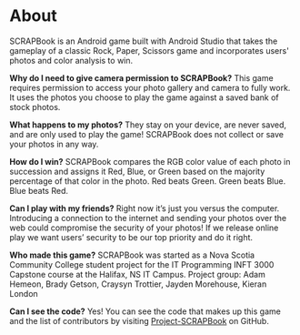 # About

SCRAPBook is an Android game built with Android Studio that takes the gameplay of a classic Rock, Paper, Scissors game and incorporates users' photos and color analysis to win.

**Why do I need to give camera permission to SCRAPBook?**
This game requires permission to access your photo gallery and camera to fully work. It uses the photos you choose to play the game against a saved bank of stock photos.

**What happens to my photos?**
They stay on your device, are never saved, and are only used to play the game! SCRAPBook does not collect or save your photos in any way. 

**How do I win?**
SCRAPBook compares the RGB color value of each photo in succession and assigns it Red, Blue, or Green based on the majority percentage of that color in the photo. 
Red beats Green. Green beats Blue. Blue beats Red.

**Can I play with my friends?**
Right now it’s just you versus the computer.
Introducing a connection to the internet and sending your photos over the web could compromise the security of your photos! If we release online play we want users’ security to be our top priority and do it right.

**Who made this game?**
SCRAPBook was started as a Nova Scotia Community College student project for the IT Programming INFT 3000 Capstone course at the Halifax, NS IT Campus. 
Project group: Adam Hemeon, Brady Getson, Craysyn Trottier, Jayden Morehouse, Kieran London

**Can I see the code?**
Yes! You can see the code that makes up this game and the list of contributors by visiting [Project-SCRAPBook](https://github.com/adamhemeon/Project-SCRAPBook) on GitHub. 


